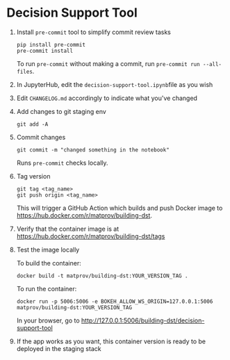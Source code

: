 # Decision Support Tool


1. Install `pre-commit` tool to simplify commit review tasks

    ```
    pip install pre-commit
    pre-commit install
    ```

    To run `pre-commit` without making a commit, run `pre-commit run --all-files`.

2. In JupyterHub, edit the `decision-support-tool.ipynb`file as you wish

3. Edit `CHANGELOG.md` accordingly to indicate what you've changed

4. Add changes to git staging env

    ```
    git add -A
    ```

5. Commit changes

    ```
    git commit -m "changed something in the notebook"
    ```
    
    Runs `pre-commit` checks locally.

6. Tag version

    ```
    git tag <tag_name>
    git push origin <tag_name>
    ```

    This will trigger a GitHub Action which builds and push Docker image to https://hub.docker.com/r/matprov/building-dst.

7. Verify that the container image is at https://hub.docker.com/r/matprov/building-dst/tags

8. Test the image locally

    To build the container:

    ```
    docker build -t matprov/building-dst:YOUR_VERSION_TAG .
    ```

    To run the container:

    ```
    docker run -p 5006:5006 -e BOKEH_ALLOW_WS_ORIGIN=127.0.0.1:5006 matprov/building-dst:YOUR_VERSION_TAG
    ```

    In your browser, go to http://127.0.0.1:5006/building-dst/decision-support-tool

9. If the app works as you want, this container version is ready to be deployed in the staging stack
